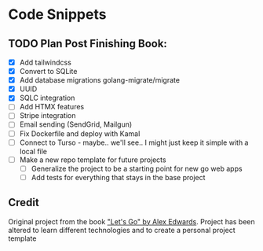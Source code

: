 # Code Snippets

## TODO Plan Post Finishing Book:

- [x] Add tailwindcss
- [x] Convert to SQLite
- [x] Add database migrations golang-migrate/migrate
- [x] UUID
- [x] SQLC integration
- [ ] Add HTMX features
- [ ] Stripe integration
- [ ] Email sending (SendGrid, Mailgun)
- [ ] Fix Dockerfile and deploy with Kamal
- [ ] Connect to Turso - maybe.. we'll see.. I might just keep it simple with a local file
- [ ] Make a new repo template for future projects
  - [ ] Generalize the project to be a starting point for new go web apps
  - [ ] Add tests for everything that stays in the base project

## Credit

Original project from the book ["Let's Go" by Alex Edwards](https://lets-go.alexedwards.net/).
Project has been altered to learn different technologies and to create a personal project template
